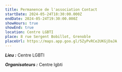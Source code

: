 ```yaml
---
title: Permanence de l'association Contact
startDate: 2024-05-24T18:30:00.000Z
endDate: 2024-05-24T19:30:00.000Z
showHours: true
showEnd: true
location: Centre LGBTI
place: 8 rue Sergent Bobillot, Grenoble
placeUrl: https://maps.app.goo.gl/5ZyPvRCe2UKGjDaJA
---
```






***Lieu :*** Centre LGBTI



***Organisateurs :*** Centre lgbti



